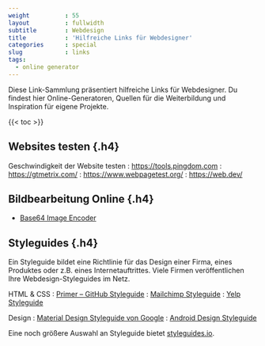 ```yaml
---
weight          : 55
layout          : fullwidth
subtitle        : Webdesign
title           : 'Hilfreiche Links für Webdesigner'
categories      : special
slug            : links
tags:
  - online generator
---
```

<div class="h4">Diese Link-Sammlung präsentiert hilfreiche Links für Webdesigner. Du findest hier Online-Generatoren, Quellen für die Weiterbildung und Inspiration für eigene Projekte.</div>
<!--more-->

{{< toc >}}

<div class="clearfix">
<div class="mt3 sm-col sm-col-4">

## Websites testen {.h4}

Geschwindigkeit der Website testen
:    https://tools.pingdom.com
:    https://gtmetrix.com/
:    https://www.webpagetest.org/
:    https://web.dev/

</div>

<div class="mt3 sm-col sm-col-4 mb4 px2">

## Bildbearbeitung Online {.h4}

* [Base64 Image Encoder](https://www.base64-image.de)

</div>

<div class="mt3 sm-col sm-col-4 mb4 px2">

## Styleguides {.h4}

Ein Styleguide bildet eine Richtlinie für das Design einer Firma, eines Produktes oder z.B. eines Internetauftrittes. Viele Firmen veröffentlichen Ihre Webdesign-Styleguides im Netz.

HTML & CSS
:    [Primer – GitHub Styleguide](http://primercss.io/)
:    [Mailchimp Styleguide](http://ux.mailchimp.com/)
:    [Yelp Styleguide](http://www.yelp.com/styleguide)

Design
:    [Material Design Styleguide von Google](http://www.google.com/design/spec/material-design/)
:    [Android Design Styleguide](https://developer.android.com/design/index.html)

Eine noch größere Auswahl an Styleguide bietet [styleguides.io](http://styleguides.io/).

</div>
</div>






